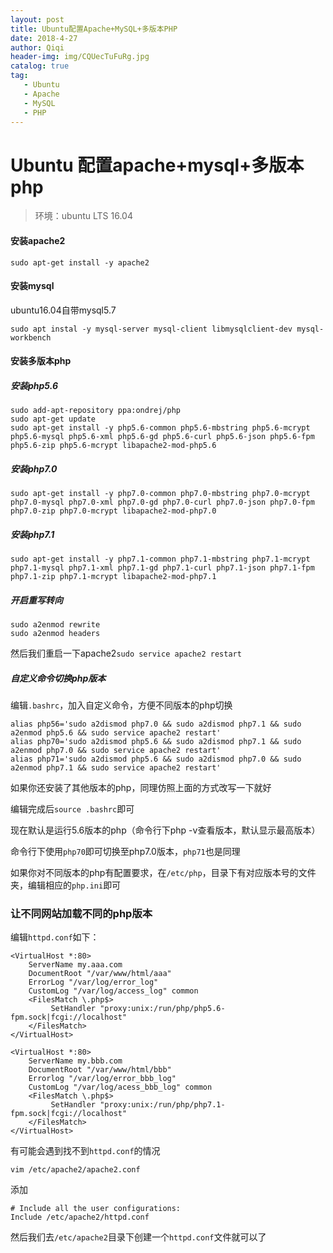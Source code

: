 ```yaml
---
layout: post
title: Ubuntu配置Apache+MySQL+多版本PHP
date: 2018-4-27
author: Qiqi
header-img: img/CQUecTuFuRg.jpg
catalog: true
tag:
   - Ubuntu
   - Apache
   - MySQL
   - PHP
---
```


# Ubuntu 配置apache+mysql+多版本php

> 环境：ubuntu LTS 16.04

#### 安装apache2

`sudo apt-get install -y apache2`

#### 安装mysql

ubuntu16.04自带mysql5.7

```
sudo apt instal -y mysql-server mysql-client libmysqlclient-dev mysql-workbench
```

#### 安装多版本php

##### 安装php5.6

```
sudo add-apt-repository ppa:ondrej/php
sudo apt-get update
sudo apt-get install -y php5.6-common php5.6-mbstring php5.6-mcrypt php5.6-mysql php5.6-xml php5.6-gd php5.6-curl php5.6-json php5.6-fpm php5.6-zip php5.6-mcrypt libapache2-mod-php5.6
```

##### 安装php7.0

```
sudo apt-get install -y php7.0-common php7.0-mbstring php7.0-mcrypt php7.0-mysql php7.0-xml php7.0-gd php7.0-curl php7.0-json php7.0-fpm php7.0-zip php7.0-mcrypt libapache2-mod-php7.0
```

##### 安装php7.1

```
sudo apt-get install -y php7.1-common php7.1-mbstring php7.1-mcrypt php7.1-mysql php7.1-xml php7.1-gd php7.1-curl php7.1-json php7.1-fpm php7.1-zip php7.1-mcrypt libapache2-mod-php7.1
```

##### 开启重写转向

```
sudo a2enmod rewrite
sudo a2enmod headers
```

然后我们重启一下apache2`sudo service apache2 restart`

##### 自定义命令切换php版本

编辑`.bashrc`，加入自定义命令，方便不同版本的php切换

```
alias php56='sudo a2dismod php7.0 && sudo a2dismod php7.1 && sudo a2enmod php5.6 && sudo service apache2 restart'
alias php70='sudo a2dismod php5.6 && sudo a2dismod php7.1 && sudo a2enmod php7.0 && sudo service apache2 restart'
alias php71='sudo a2dismod php5.6 && sudo a2dismod php7.0 && sudo a2enmod php7.1 && sudo service apache2 restart'
```

如果你还安装了其他版本的php，同理仿照上面的方式改写一下就好

编辑完成后`source .bashrc`即可

现在默认是运行5.6版本的php（命令行下php -v查看版本，默认显示最高版本）

命令行下使用`php70`即可切换至php7.0版本，`php71`也是同理

如果你对不同版本的php有配置要求，在`/etc/php`，目录下有对应版本号的文件夹，编辑相应的`php.ini`即可

### 让不同网站加载不同的php版本

编辑`httpd.conf`如下：

```
<VirtualHost *:80>
    ServerName my.aaa.com
    DocumentRoot "/var/www/html/aaa"
    ErrorLog "/var/log/error_log"
    CustomLog "/var/log/access_log" common
    <FilesMatch \.php$>
         SetHandler "proxy:unix:/run/php/php5.6-fpm.sock|fcgi://localhost"
    </FilesMatch>
</VirtualHost>

<VirtualHost *:80>
    ServerName my.bbb.com
    DocumentRoot "/var/www/html/bbb"
    Errorlog "/var/log/error_bbb_log"
    CustomLog "/var/log/acess_bbb_log" common
    <FilesMatch \.php$>
         SetHandler "proxy:unix:/run/php/php7.1-fpm.sock|fcgi://localhost"
    </FilesMatch>
</VirtualHost>
```

有可能会遇到找不到`httpd.conf`的情况

`vim /etc/apache2/apache2.conf`

添加

```
# Include all the user configurations: 
Include /etc/apache2/httpd.conf 
```

然后我们去`/etc/apache2`目录下创建一个`httpd.conf`文件就可以了
